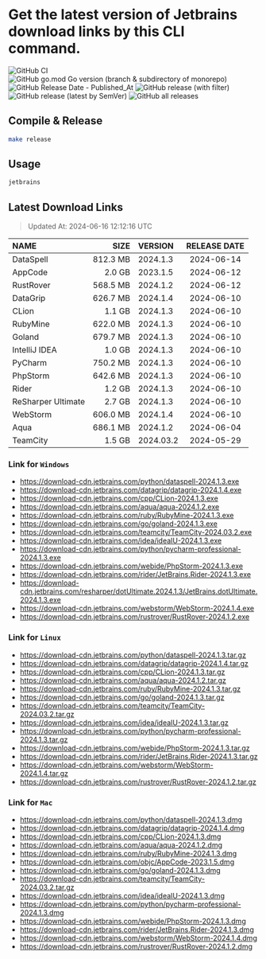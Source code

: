 # Get the latest version of Jetbrains download links by this CLI command.

![GitHub CI](https://github.com/designinlife/jetbrains/actions/workflows/ci.yml/badge.svg)
![GitHub go.mod Go version (branch & subdirectory of monorepo)](https://img.shields.io/github/go-mod/go-version/designinlife/jetbrains/master)
![GitHub Release Date - Published_At](https://img.shields.io/github/release-date/designinlife/jetbrains)
![GitHub release (with filter)](https://img.shields.io/github/v/release/designinlife/jetbrains)
![GitHub release (latest by SemVer)](https://img.shields.io/github/downloads/designinlife/jetbrains/v1.1.10/total)
![GitHub all releases](https://img.shields.io/github/downloads/designinlife/jetbrains/total)

## Compile & Release

```bash
make release
```

## Usage

```bash
jetbrains
```

## Latest Download Links

> Updated At: 2024-06-16 12:12:16 UTC

| NAME | SIZE | VERSION | RELEASE DATE |
| :-- | --: | :-- | :--: |
| DataSpell | 812.3 MB | 2024.1.3 | 2024-06-14 |
| AppCode | 2.0 GB | 2023.1.5 | 2024-06-12 |
| RustRover | 568.5 MB | 2024.1.2 | 2024-06-12 |
| DataGrip | 626.7 MB | 2024.1.4 | 2024-06-10 |
| CLion | 1.1 GB | 2024.1.3 | 2024-06-10 |
| RubyMine | 622.0 MB | 2024.1.3 | 2024-06-10 |
| Goland | 679.7 MB | 2024.1.3 | 2024-06-10 |
| IntelliJ IDEA | 1.0 GB | 2024.1.3 | 2024-06-10 |
| PyCharm | 750.2 MB | 2024.1.3 | 2024-06-10 |
| PhpStorm | 642.6 MB | 2024.1.3 | 2024-06-10 |
| Rider | 1.2 GB | 2024.1.3 | 2024-06-10 |
| ReSharper Ultimate | 2.7 GB | 2024.1.3 | 2024-06-10 |
| WebStorm | 606.0 MB | 2024.1.4 | 2024-06-10 |
| Aqua | 686.1 MB | 2024.1.2 | 2024-06-04 |
| TeamCity | 1.5 GB | 2024.03.2 | 2024-05-29 |

### Link for `Windows`

* <https://download-cdn.jetbrains.com/python/dataspell-2024.1.3.exe>
* <https://download-cdn.jetbrains.com/datagrip/datagrip-2024.1.4.exe>
* <https://download-cdn.jetbrains.com/cpp/CLion-2024.1.3.exe>
* <https://download-cdn.jetbrains.com/aqua/aqua-2024.1.2.exe>
* <https://download-cdn.jetbrains.com/ruby/RubyMine-2024.1.3.exe>
* <https://download-cdn.jetbrains.com/go/goland-2024.1.3.exe>
* <https://download-cdn.jetbrains.com/teamcity/TeamCity-2024.03.2.exe>
* <https://download-cdn.jetbrains.com/idea/ideaIU-2024.1.3.exe>
* <https://download-cdn.jetbrains.com/python/pycharm-professional-2024.1.3.exe>
* <https://download-cdn.jetbrains.com/webide/PhpStorm-2024.1.3.exe>
* <https://download-cdn.jetbrains.com/rider/JetBrains.Rider-2024.1.3.exe>
* <https://download-cdn.jetbrains.com/resharper/dotUltimate.2024.1.3/JetBrains.dotUltimate.2024.1.3.exe>
* <https://download-cdn.jetbrains.com/webstorm/WebStorm-2024.1.4.exe>
* <https://download-cdn.jetbrains.com/rustrover/RustRover-2024.1.2.exe>

### Link for `Linux`

* <https://download-cdn.jetbrains.com/python/dataspell-2024.1.3.tar.gz>
* <https://download-cdn.jetbrains.com/datagrip/datagrip-2024.1.4.tar.gz>
* <https://download-cdn.jetbrains.com/cpp/CLion-2024.1.3.tar.gz>
* <https://download-cdn.jetbrains.com/aqua/aqua-2024.1.2.tar.gz>
* <https://download-cdn.jetbrains.com/ruby/RubyMine-2024.1.3.tar.gz>
* <https://download-cdn.jetbrains.com/go/goland-2024.1.3.tar.gz>
* <https://download-cdn.jetbrains.com/teamcity/TeamCity-2024.03.2.tar.gz>
* <https://download-cdn.jetbrains.com/idea/ideaIU-2024.1.3.tar.gz>
* <https://download-cdn.jetbrains.com/python/pycharm-professional-2024.1.3.tar.gz>
* <https://download-cdn.jetbrains.com/webide/PhpStorm-2024.1.3.tar.gz>
* <https://download-cdn.jetbrains.com/rider/JetBrains.Rider-2024.1.3.tar.gz>
* <https://download-cdn.jetbrains.com/webstorm/WebStorm-2024.1.4.tar.gz>
* <https://download-cdn.jetbrains.com/rustrover/RustRover-2024.1.2.tar.gz>

### Link for `Mac`

* <https://download-cdn.jetbrains.com/python/dataspell-2024.1.3.dmg>
* <https://download-cdn.jetbrains.com/datagrip/datagrip-2024.1.4.dmg>
* <https://download-cdn.jetbrains.com/cpp/CLion-2024.1.3.dmg>
* <https://download-cdn.jetbrains.com/aqua/aqua-2024.1.2.dmg>
* <https://download-cdn.jetbrains.com/ruby/RubyMine-2024.1.3.dmg>
* <https://download-cdn.jetbrains.com/objc/AppCode-2023.1.5.dmg>
* <https://download-cdn.jetbrains.com/go/goland-2024.1.3.dmg>
* <https://download-cdn.jetbrains.com/teamcity/TeamCity-2024.03.2.tar.gz>
* <https://download-cdn.jetbrains.com/idea/ideaIU-2024.1.3.dmg>
* <https://download-cdn.jetbrains.com/python/pycharm-professional-2024.1.3.dmg>
* <https://download-cdn.jetbrains.com/webide/PhpStorm-2024.1.3.dmg>
* <https://download-cdn.jetbrains.com/rider/JetBrains.Rider-2024.1.3.dmg>
* <https://download-cdn.jetbrains.com/webstorm/WebStorm-2024.1.4.dmg>
* <https://download-cdn.jetbrains.com/rustrover/RustRover-2024.1.2.dmg>
